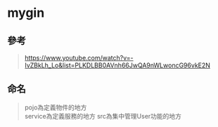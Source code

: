 # mygin
## 參考
> https://www.youtube.com/watch?v=-IvZBkLh_Lo&list=PLKDLBB0AVnh66JwQA9nWLwoncG96vkE2N

## 命名
>   pojo為定義物件的地方  
service為定義服務的地方
src為集中管理User功能的地方